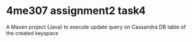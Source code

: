 # 4me307 assignment2 task4

A Maven project (Java) to execute update query on Cassandra DB table of the created keyspace
